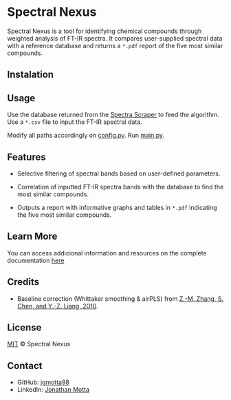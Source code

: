 # Spectral Nexus

Spectral Nexus is a tool for identifying chemical compounds through weighted analysis of FT-IR spectra. It compares user-supplied spectral data with a reference database and returns a `*.pdf` report of the five most similar compounds.

## Instalation

## Usage

Use the database returned from the [Spectra Scraper](https://github.com/jgmotta98/spectra-scraper) to feed the algorithm. Use a `*.csv` file to input the FT-IR spectral data.

Modify all paths accordingly on [config.py](/src/config.py). Run [main.py](/src/main.py).

## Features

* Selective filtering of spectral bands based on user-defined parameters.

* Correlation of inputted FT-IR spectra bands with the database to find the most similar compounds.

* Outputs a report with informative graphs and tables in `*.pdf` indicating the five most similar compounds.

## Learn More

You can access addicional information and resources on the complete documentation [here](https://jgmotta98.github.io/spectral-nexus/)

## Credits

- Baseline correction (Whittaker smoothing & airPLS) from [Z.-M. Zhang, S. Chen, and Y.-Z. Liang, 2010](https://doi.org/10.1039/B922045C).

## License

[MIT](./LICENSE) © Spectral Nexus

## Contact

- GitHub: [jgmotta98](https://github.com/jgmotta98)
- LinkedIn: [Jonathan Motta](https://www.linkedin.com/in/jonathan-motta/)